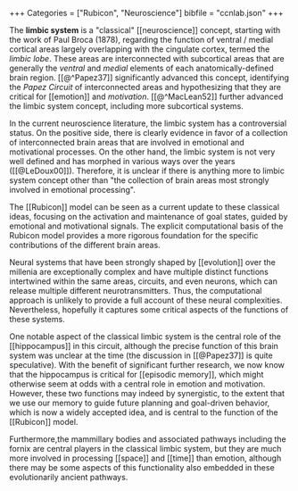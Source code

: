 +++
Categories = ["Rubicon", "Neuroscience"]
bibfile = "ccnlab.json"
+++

The **limbic system** is a "classical" [[neuroscience]] concept, starting with the work of Paul Broca (1878), regarding the function of ventral / medial cortical areas largely overlapping with the cingulate cortex, termed the _limbic lobe_. These areas are interconnected with subcortical areas that are generally the _ventral_ and _medial_ elements of each anatomically-defined brain region. [[@^Papez37]] significantly advanced this concept, identifying the _Papez Circuit_ of interconnected areas and hypothesizing that they are critical for [[emotion]] and _motivation_. [[@^MacLean52]] further advanced the limbic system concept, including more subcortical systems.

In the current neuroscience literature, the limbic system has a controversial status. On the positive side, there is clearly evidence in favor of a collection of interconnected brain areas that are involved in emotional and motivational processes. On the other hand, the limbic system is not very well defined and has morphed in various ways over the years ([[@LeDoux00]]). Therefore, it is unclear if there is anything more to limbic system concept other than "the collection of brain areas most strongly involved in emotional processing".

The [[Rubicon]] model can be seen as a current update to these classical ideas, focusing on the activation and maintenance of goal states, guided by emotional and motivational signals. The explicit computational basis of the Rubicon model provides a more rigorous foundation for the specific contributions of the different brain areas.

Neural systems that have been strongly shaped by [[evolution]] over the millenia are exceptionally complex and have multiple distinct functions intertwined within the same areas, circuits, and even neurons, which can release multiple different neurotransmitters. Thus, the computational approach is unlikely to provide a full account of these neural complexities. Nevertheless, hopefully it captures some critical aspects of the functions of these systems.

One notable aspect of the classical limbic system is the central role of the [[hippocampus]] in this circuit, although the precise function of this brain system was unclear at the time (the discussion in [[@Papez37]] is quite speculative). With the benefit of significant further research, we now know that the hippocampus is critical for [[episodic memory]], which might otherwise seem at odds with a central role in emotion and motivation. However, these two functions may indeed by synergistic, to the extent that we use our memory to guide future planning and goal-driven behavior, which is now a widely accepted idea, and is central to the function of the [[Rubicon]] model.

Furthermore,the mammillary bodies and associated pathways including the fornix are central players in the classical limbic system, but they are much more involved in processing [[space]] and [[time]] than emotion, although there may be some aspects of this functionality also embedded in these evolutionarily ancient pathways.

